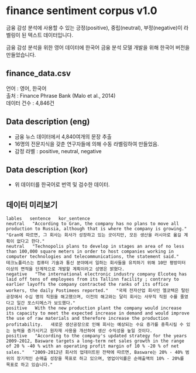 # finance sentiment corpus v1.0  
금융 감성 분석에 사용할 수 있는 긍정(positive), 중립(neutral), 부정(negative)이 라벨링이 된 텍스트 데이터입니다.  

금융 감성 분석을 위한 영어 데이터에 한국어 금융 분석 모델 개발을 위해 한국어 버전을 만들었습니다.  

finance_data.csv
---
언어 : 영어, 한국어  
출처 : Finance Phrase Bank (Malo et al., 2014)  
데이터 건수 : 4,846건

Data description (eng)
---
- 금융 뉴스 데이터에서 4,840여개의 문장 추출
- 16명의 전문지식을 갖춘 연구자들에 의해 수동 라벨링하여 만들었음.
- 감정 라벨 : positive, neutral, negative

Data description (kor)
---
- 위 데이터를 한국어로 번역 및 검수한 데이터.

데이터 미리보기
---
```
lables   sentence   kor_sentence
neutral   "According to Gran, the company has no plans to move all production to Russia, although that is where the company is growing."   "Gran에 따르면, 그 회사는 회사가 성장하고 있는 곳이지만, 모든 생산을 러시아로 옮길 계획이 없다고 한다."
neutral   "Technopolis plans to develop in stages an area of no less than 100,000 square meters in order to host companies working in computer technologies and telecommunications, the statement said."   테크노폴리스는 컴퓨터 기술과 통신 분야에서 일하는 회사들을 유치하기 위해 10만 평방미터 이상의 면적을 단계적으로 개발할 계획이라고 성명은 밝혔다.
negative   "The international electronic industry company Elcoteq has laid off tens of employees from its Tallinn facility ; contrary to earlier layoffs the company contracted the ranks of its office workers, the daily Postimees reported."   "국제 전자산업 회사인 엘코텍은 탈린 공장에서 수십 명의 직원을 해고했으며, 이전의 해고와는 달리 회사는 사무직 직원 수를 줄였다고 일간 포스티메스가 보도했다."
positive   With the new production plant the company would increase its capacity to meet the expected increase in demand and would improve the use of raw materials and therefore increase the production profitability.   새로운 생산공장으로 인해 회사는 예상되는 수요 증가를 충족시킬 수 있는 능력을 증가시키고 원자재 사용을 개선하여 생산 수익성을 높일 것이다.
positive   "According to the company's updated strategy for the years 2009-2012, Basware targets a long-term net sales growth in the range of 20 % -40 % with an operating profit margin of 10 % -20 % of net sales."   "2009-2012년 회사의 업데이트된 전략에 따르면, Basware는 20% - 40% 범위의 장기적인 순매출 성장을 목표로 하고 있으며, 영업이익률은 순매출액의 10% - 20%를 목표로 하고 있습니다."
```
